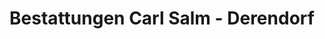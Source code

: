 ---
title: "Bestattungen Carl Salm - Derendorf"
url: /duesseldorf/bestattungen-carl-salm-derendorf/
shop: Bestattungen
---